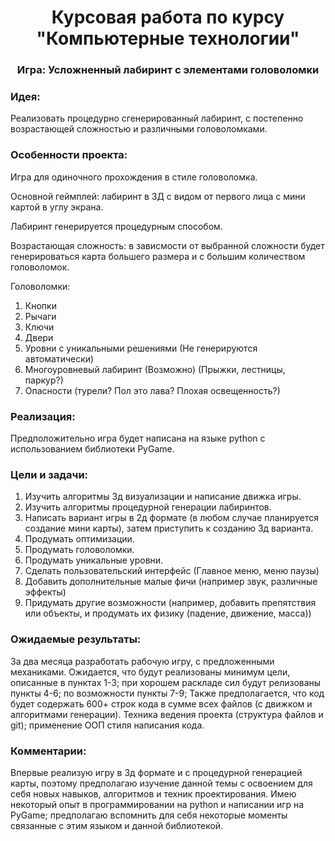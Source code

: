 <h1 align="center">Курсовая работа по курсу "Компьютерные технологии"</h1>
<h3 align="center">Игра: Усложненный лабиринт с элементами головоломки</h3>

### Идея:
Реализовать процедурно сгенерированный лабиринт, с постепенно возрастающей сложностью и различными головоломками.

### Особенности проекта:
Игра для одиночного прохождения в стиле головоломка.

Основной геймплей: лабиринт в 3Д с видом от первого лица с мини картой в углу экрана.

Лабиринт генерируется процедурным способом.

Возрастающая сложность: в зависмости от выбранной сложности будет генерироваться карта большего размера и с большим количеством головоломок.

Головоломки:
1. Кнопки
2. Рычаги
3. Ключи
4. Двери
6. Уровни с уникальными решениями (Не генерируются автоматически)
5. Многоуровневый лабиринт (Возможно) (Прыжки, лестницы, паркур?)
7. Опасности (турели? Пол это лава? Плохая освещенность?)

### Реализация:
Предположительно игра будет написана на языке python с использованием библиотеки PyGame. 

### Цели и задачи:
1. Изучить алгоритмы 3д визуализации и написание движка игры.
2. Изучить алгоритмы процедурной генерации лабиринтов.
3. Написать вариант игры в 2д формате (в любом случае планируется создание мини карты), затем приступить к созданию 3д варианта.
4. Продумать оптимизации.
5. Продумать головоломки.
6. Продумать уникальные уровни.
7. Сделать пользовательский интерфейс (Главное меню, меню паузы)
8. Добавить дополнительные малые фичи (например звук, различные эффекты)
9. Придумать другие возможности (например, добавить препятствия или объекты, и продумать их физику (падение, движение, масса))

### Ожидаемые результаты:
За два месяца разработать рабочую игру, с предложенными механиками.
Ожидается, что будут реализованы минимум цели, описанные в пунктах 1-3; при хорошем раскладе сил будут релизованы пункты 4-6; по возможности пункты 7-9;
Также предполагается, что код будет содержать 600+ строк кода в сумме всех файлов (с движком и алгоритмами генерации).
Техника ведения проекта (структура файлов и git); применение ООП стиля написания кода.

### Комментарии:
Впервые реализую игру в 3д формате и с процедурной генерацией карты, поэтому предполагаю изучение данной темы с освоением для себя новых навыков, алгоритмов и техник проектирования. Имею некоторый опыт в программировании на python и написании игр на PyGame; предполагаю вспомнить для себя некоторые моменты связанные с этим языком и данной библиотекой.